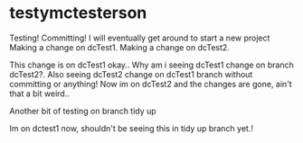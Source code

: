 testymctesterson
================

Testing! Committing!
I will eventually get around to start a new project
Making a change on dcTest1.
Making a change on dcTest2.

This change is on dcTest1 okay..
Why am i seeing dcTest1 change on branch dcTest2?.
Also seeing dcTest2 change on dcTest1 branch without committing or anything!
Now im on dcTest2 and the changes are gone, ain't that a bit weird..


Another bit of testing on branch tidy up

Im on dctest1 now, shouldn't be seeing this in tidy up branch yet.!
